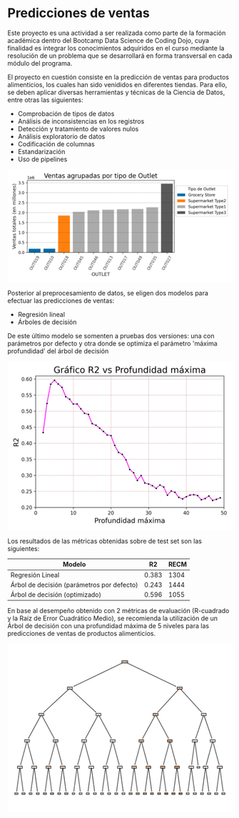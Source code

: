 # Predicciones de ventas
Este proyecto es una actividad a ser realizada como parte de la formación académica dentro del Bootcamp Data Science de Coding Dojo, cuya finalidad es integrar los conocimientos adquiridos en el curso mediante la resolución de un problema que se desarrollará en forma transversal en cada módulo del programa.

El proyecto en cuestión consiste en la predicción de ventas para productos alimenticios, los cuales han sido venididos en diferentes tiendas. Para ello, se deben aplicar diversas herramientas y técnicas de la Ciencia de Datos, entre otras las siguientes:

- Comprobación de tipos de datos
- Análisis de inconsistencias en los registros
- Detección y tratamiento de valores nulos
- Análisis exploratorio de datos
- Codificación de columnas
- Estandarización
- Uso de pipelines

![Tendencia de Ventas](/img/TendenciaVentas.png "Tendencia de Ventas")


Posterior al preprocesamiento de datos, se eligen dos modelos para efectuar las predicciones de ventas:

- Regresión lineal
- Árboles de decisión

De este último modelo se somenten a pruebas dos versiones: una con parámetros por defecto y otra donde se optimiza el parámetro
'máxima profundidad' del árbol de decisión

![Gráfico R2 vs Profundidad máxima](/img/R2vsMaxDepth.png "Gráfico R2 vs Profundidad máxima")

Los resultados de las métricas obtenidas sobre de test set son las siguientes:

| Modelo                                     |    R2    |   RECM   |
|--------------------------------------------|----------|----------|
| Regresión Lineal                           |  0.383   |   1304   |
| Árbol de decisión (parámetros por defecto) |  0.243   |   1444   |
| Árbol de decisión (optimizado)             |  0.596   |   1055   |

En base al desempeño obtenido con 2 métricas de evaluación (R-cuadrado y la Raíz de Error Cuadrático Medio), se recomienda la utilización de un Árbol de decisión con una profundidad máxima de 5 niveles para las predicciones de ventas de productos alimenticios.

![Árbol de decisión optimizado - 5 niveles](/img/DecisionTreeOptimo.png "Árbol de decisión optimizado")
